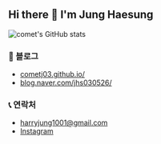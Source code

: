 ## Hi there 👋 I'm Jung Haesung

<!-- ### 🎓 학력

- 선린인터넷고등학교 소프트웨어과 졸업 (2019 ~ 2021)
  
  Sunrin Internet High chool, Software Department
  
- 숭실대학교 컴퓨터학부 재학 (2022 ~)

  Soongsil University, Computer Science and Engineering Department

### 🖥️ 스택

- Android (Kotlin, Java)
- Python (Algorithm)

### 🔭 진행중인 프로젝트

- Dev Camp: YDS UI 컴포넌트를 선언형 UI로 재구성하기
  - https://github.com/Soongsil-Developers/ssu-devcamp/issues/6

- 더 레스토랑 카페 주문 관리 앱
  - https://github.com/cometj03/TR_cafe_order_app
-->

![comet's GitHub stats](https://github-readme-stats.vercel.app/api?username=cometj03)

### 👀 블로그

- [cometj03.github.io/](https://cometj03.github.io/)
- [blog.naver.com/jhs030526/](https://blog.naver.com/jhs030526/)

### 📞 연락처

- [harryjung1001@gmail.com](mailto:harryjung1001@gmail.com)
- [Instagram](https://www.instagram.com/cometj03)

<!-- [![Solved.ac
프로필](http://mazassumnida.wtf/api/v2/generate_badge?boj=jhs030526)](https://solved.ac/jhs030526) -->
